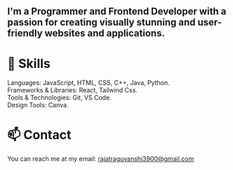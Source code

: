 ## I'm a Programmer and Frontend Developer with a passion for creating visually stunning and user-friendly websites and applications.

# 🔭 Skills
Languages: JavaScript, HTML, CSS, C++, Java, Python.<br/>
Frameworks & Libraries: React, Tailwind Css.<br/>
Tools & Technologies: Git, VS Code.<br/>
Design Tools: Canva.<br/>

# 📫 Contact
You can reach me at my email: rajatraguvanshi3900@gmail.com

